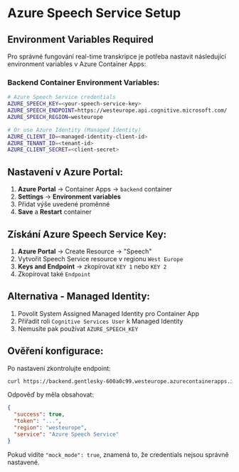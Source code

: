 # Azure Speech Service Setup

## Environment Variables Required

Pro správné fungování real-time transkripce je potřeba nastavit následující environment variables v Azure Container Apps:

### Backend Container Environment Variables:

```bash
# Azure Speech Service credentials
AZURE_SPEECH_KEY=<your-speech-service-key>
AZURE_SPEECH_ENDPOINT=https://westeurope.api.cognitive.microsoft.com/
AZURE_SPEECH_REGION=westeurope

# Or use Azure Identity (Managed Identity)
AZURE_CLIENT_ID=<managed-identity-client-id>
AZURE_TENANT_ID=<tenant-id>
AZURE_CLIENT_SECRET=<client-secret>
```

## Nastavení v Azure Portal:

1. **Azure Portal** → Container Apps → `backend` container
2. **Settings** → **Environment variables**
3. Přidat výše uvedené proměnné
4. **Save** a **Restart** container

## Získání Azure Speech Service Key:

1. **Azure Portal** → Create Resource → "Speech"
2. Vytvořit Speech Service resource v regionu `West Europe`
3. **Keys and Endpoint** → zkopírovat `KEY 1` nebo `KEY 2`
4. Zkopírovat také `Endpoint`

## Alternativa - Managed Identity:

1. Povolit System Assigned Managed Identity pro Container App
2. Přiřadit roli `Cognitive Services User` k Managed Identity
3. Nemusíte pak používat `AZURE_SPEECH_KEY`

## Ověření konfigurace:

Po nastavení zkontrolujte endpoint:
```bash
curl https://backend.gentlesky-600a0c99.westeurope.azurecontainerapps.io/live/token
```

Odpověď by měla obsahovat:
```json
{
  "success": true,
  "token": "...",
  "region": "westeurope",
  "service": "Azure Speech Service"
}
```

Pokud vidíte `"mock_mode": true`, znamená to, že credentials nejsou správně nastavené.